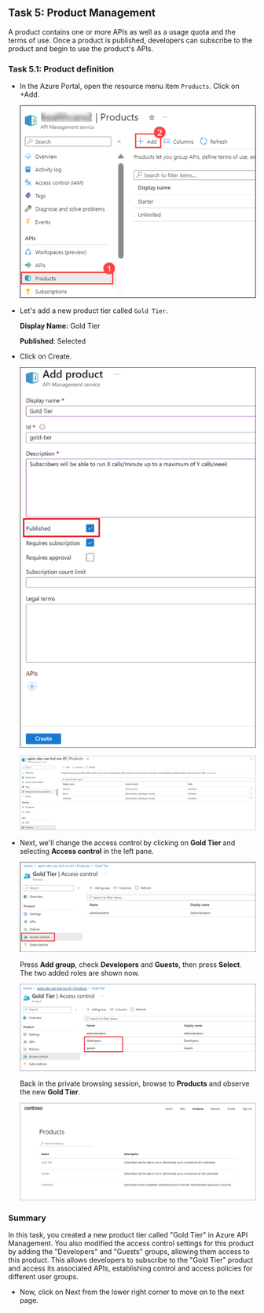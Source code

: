 ## Task 5: Product Management

A product contains one or more APIs as well as a usage quota and the terms of use. Once a product is published, developers can subscribe to the product and begin to use the product's APIs.

### Task 5.1: Product definition

- In the Azure Portal, open the resource menu item `Products`. Click on +Add.

  ![APIM Products](media3/products1.png)

- Let's add a new product tier called `Gold Tier`.

  **Display Name:** Gold Tier
  
  **Published**: Selected

- Click on Create.

  ![APIM Add Product](media3/02.png)

  ![APIM Add Product](media3/03.png)

- Next, we'll change the access control by clicking on **Gold Tier** and selecting **Access control** in the left pane.

  ![APIM Add Product Access](media3/04.png)

  Press **Add group**, check **Developers** and **Guests**, then press **Select**. The two added roles are shown now.

  ![APIM Add Product Access](media3/05.png)

  Back in the private browsing session, browse to **Products** and observe the new **Gold Tier**. 

  ![APIM Developer Portal Added Product](media3/06.png)

 ### Summary
  In this task, you created a new product tier called "Gold Tier" in Azure API Management. You also modified the access control settings for this product by adding the "Developers" and "Guests" groups, allowing them access to this product. This allows developers to subscribe to the "Gold Tier" product and access its associated APIs, establishing control and access policies for different user groups.
- Now, click on Next from the lower right corner to move on to the next page.
